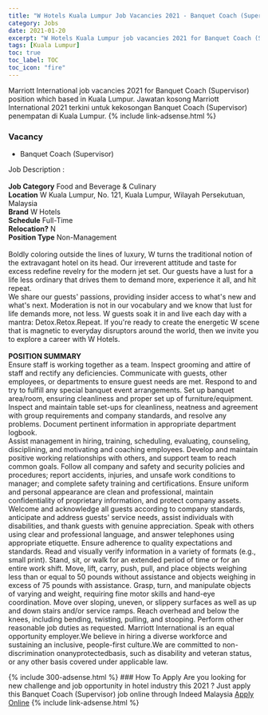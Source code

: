 ```yaml
---
title: "W Hotels Kuala Lumpur Job Vacancies 2021 - Banquet Coach (Supervisor)" 
category: Jobs 
date: 2021-01-20 
excerpt: "W Hotels Kuala Lumpur job vacancies 2021 for Banquet Coach (Supervisor) position which based in Kuala Lumpur. Jawatan kosong Marriott International 2021 terkini untuk kekosongan Banquet Coach (Supervisor) penempatan di Kuala Lumpur" 
tags: [Kuala Lumpur] 
toc: true 
toc_label: TOC 
toc_icon: "fire" 
--- 
```


Marriott International job vacancies 2021 for Banquet Coach (Supervisor) position which based in Kuala Lumpur. Jawatan kosong Marriott International 2021 terkini untuk kekosongan Banquet Coach (Supervisor) penempatan di Kuala Lumpur. 
{% include link-adsense.html %} 
### Vacancy 
- Banquet Coach (Supervisor) 
<div><p>Job Description :<br>
<br>
<b>Job Category</b> Food and Beverage &amp; Culinary<br>
<b>Location</b> W Kuala Lumpur, No. 121, Kuala Lumpur, Wilayah Persekutuan, Malaysia
<br>
<b>Brand</b> W Hotels<br>
<b>Schedule</b> Full-Time<br>
<b>Relocation?</b> N<br>
<b>Position Type</b> Non-Management<br>
<br>
Boldly coloring outside the lines of luxury, W turns the traditional notion of the extravagant hotel on its head. Our irreverent attitude and taste for excess redefine revelry for the modern jet set. Our guests have a lust for a life less ordinary that drives them to demand more, experience it all, and hit repeat.
<br>
We share our guests' passions, providing insider access to what's new and what's next. Moderation is not in our vocabulary and we know that lust for life demands more, not less. W guests soak it in and live each day with a mantra: Detox.Retox.Repeat. If you're ready to create the energetic W scene that is magnetic to everyday disruptors around the world, then we invite you to explore a career with W Hotels.<br>
<br>
<b>POSITION SUMMARY</b>
<br>
Ensure staff is working together as a team. Inspect grooming and attire of staff and rectify any deficiencies. Communicate with guests, other employees, or departments to ensure guest needs are met. Respond to and try to fulfill any special banquet event arrangements. Set up banquet area/room, ensuring cleanliness and proper set up of furniture/equipment. Inspect and maintain table set-ups for cleanliness, neatness and agreement with group requirements and company standards, and resolve any problems. Document pertinent information in appropriate department logbook.
<br>
Assist management in hiring, training, scheduling, evaluating, counseling, disciplining, and motivating and coaching employees. Develop and maintain positive working relationships with others, and support team to reach common goals. Follow all company and safety and security policies and procedures; report accidents, injuries, and unsafe work conditions to manager; and complete safety training and certifications. Ensure uniform and personal appearance are clean and professional, maintain confidentiality of proprietary information, and protect company assets. Welcome and acknowledge all guests according to company standards, anticipate and address guests' service needs, assist individuals with disabilities, and thank guests with genuine appreciation. Speak with others using clear and professional language, and answer telephones using appropriate etiquette. Ensure adherence to quality expectations and standards. Read and visually verify information in a variety of formats (e.g., small print). Stand, sit, or walk for an extended period of time or for an entire work shift. Move, lift, carry, push, pull, and place objects weighing less than or equal to 50 pounds without assistance and objects weighing in excess of 75 pounds with assistance. Grasp, turn, and manipulate objects of varying and weight, requiring fine motor skills and hand-eye coordination. Move over sloping, uneven, or slippery surfaces as well as up and down stairs and/or service ramps. Reach overhead and below the knees, including bending, twisting, pulling, and stooping. Perform other reasonable job duties as requested. Marriott International is an equal opportunity employer.We believe in hiring a diverse workforce and sustaining an inclusive, people-first culture.We are committed to non-discrimination onanyprotectedbasis, such as disability and veteran status, or any other basis covered under applicable law.</p></div> 
{% include 300-adsense.html %} 
### How To Apply 
Are you looking for new challenge and job opportunity in hotel industry this 2021 ?
Just apply this Banquet Coach (Supervisor) job online through Indeed Malaysia 
<a href="https://malaysia.indeed.com/viewjob?jk=7b9a315fadf6f447" class="btn btn--info" target="_blank" rel="nofollow noopenner">Apply Online</a> 
{% include link-adsense.html %} 